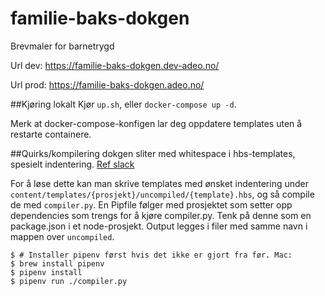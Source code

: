 # familie-baks-dokgen
Brevmaler for barnetrygd

Url dev: https://familie-baks-dokgen.dev-adeo.no/

Url prod: https://familie-baks-dokgen.adeo.no/

##Kjøring lokalt
Kjør `up.sh`, eller `docker-compose up -d`.

Merk at docker-compose-konfigen lar deg oppdatere templates uten å restarte containere.

##Quirks/kompilering
dokgen sliter med whitespace i hbs-templates, spesielt indentering. [Ref slack](https://nav-it.slack.com/archives/CJN0STWB0/p1619430956095800)

For å løse dette kan man skrive templates med ønsket indentering under `content/templates/{prosjekt}/uncompiled/{template}.hbs`,
og så compile de med `compiler.py`.
En Pipfile følger med prosjektet som setter opp dependencies som trengs for å kjøre compiler.py. Tenk på denne som en package.json i et node-prosjekt.
Output legges i filer med samme navn i mappen over `uncompiled`.

```shell
$ # Installer pipenv først hvis det ikke er gjort fra før. Mac:
$ brew install pipenv
$ pipenv install
$ pipenv run ./compiler.py
```